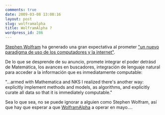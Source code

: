 ```yaml
---
comments: true
date: 2009-03-08 13:08:16
layout: post
slug: wolframalpha
title: WolframAlpha ?
wordpress_id: 286
---
```


[Stephen Wolfram](http://www.stephenwolfram.com/) ha generado una gran expectativa al prometer ["un nuevo paradigma de uso de los computadores y la internet"](http://blog.wolfram.com/2009/03/05/wolframalpha-is-coming/).

De lo que se desprende de su anuncio, promete integrar el poder detrásd de Matemática, los avances en buscadores, integración de lenguaje natural para acceder a la información que es inmediatamente computable:

"...armed with Mathematica and NKS I realized there's another way: explicitly implement methods and models, as algorithms, and explicitly curate all data so that it is immediately computable."

Sea lo que sea, no se puede ignorar a alguien como Stephen Wolfram, así que hay que esperar a que [WolframAlpha](http://www.wolframalpha.com/empiece) a operar en mayo....



